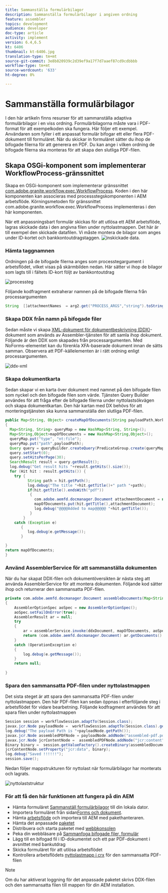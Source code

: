 ```yaml
---
title: Sammanställa formulärbilagor
description: Sammanställa formulärbilagor i angiven ordning
feature: assembler
topics: development
audience: developer
doc-type: article
activity: implement
version: 6.4,6.5
kt: 6406
thumbnail: kt-6406.jpg
translation-type: tm+mt
source-git-commit: 3e8b820939c2d39ef9a17f7d7aaef87cd9cdbbbb
workflow-type: tm+mt
source-wordcount: '633'
ht-degree: 0%

---
```



# Sammanställa formulärbilagor

I den här artikeln finns resurser för att sammanställa adaptiva formulärbilagor i en viss ordning. Formulärbilagorna måste vara i PDF-format för att exempelkoden ska fungera. Här följer ett exempel.
Användaren som fyller i ett anpassat formulär bifogar ett eller flera PDF-dokument till formuläret.
När du skickar in formuläret sätter du ihop de bifogade filerna för att generera en PDF. Du kan ange i vilken ordning de bifogade filerna ska monteras för att skapa den slutliga PDF-filen.

## Skapa OSGi-komponent som implementerar WorkflowProcess-gränssnittet

Skapa en OSGi-komponent som implementerar gränssnittet [com.adobe.granite.workflow.exec.WorkflowProcess](https://helpx.adobe.com/experience-manager/6-5/sites/developing/using/reference-materials/javadoc/com/adobe/granite/workflow/exec/WorkflowProcess.html). Koden i den här komponenten kan associeras med processstegskomponenten i AEM arbetsflöde. Körningsmetoden för gränssnittet com.adobe.granite.workflow.exec.WorkflowProcess implementeras i den här komponenten.

När ett anpassningsbart formulär skickas för att utlösa ett AEM arbetsflöde, lagras skickade data i den angivna filen under nyttolastmappen. Det här är till exempel den skickade datafilen. Vi måste montera de bilagor som anges under ID-kortet och bankkontoutdragstaggen.
![inskickade data](assets/submitted-data.JPG).

### Hämta taggnamnen

Ordningen på de bifogade filerna anges som processtegargument i arbetsflödet, vilket visas på skärmbilden nedan. Här sätter vi ihop de bilagor som lagts till i fältets ID-kort följt av bankkontoutdrag

![processteg](assets/process-step.JPG)

Följande kodfragment extraherar namnen på de bifogade filerna från processargumenten

```java
String  []attachmentNames  = arg2.get("PROCESS_ARGS","string").toString().split(",");
```

### Skapa DDX från namn på bifogade filer

Sedan måste vi skapa [XML-dokument för dokumentbeskrivning (DDX)](https://helpx.adobe.com/pdf/aem-forms/6-2/ddxRef.pdf)-dokument som används av Assembler-tjänsten för att samla ihop dokument. Följande är den DDX som skapades från processargumenten. Med NoForms-elementet kan du förenkla XFA-baserade dokument innan de sätts samman. Observera att PDF-källelementen är i rätt ordning enligt processargumenten.

![ddx-xml](assets/ddx.PNG)

### Skapa dokumentkarta

Sedan skapar vi en karta över dokument med namnet på den bifogade filen som nyckel och den bifogade filen som värde. Tjänsten Query Builder användes för att fråga efter de bifogade filerna under nyttolastsökvägen och skapa dokumentkartan. Den här kartan med DX behövs för att monteringstjänsten ska kunna sammanställa den slutliga PDF-filen.

```java
public Map<String, Object> createMapOfDocuments(String payloadPath,WorkflowSession workflowSession )
{
  Map<String, String> queryMap = new HashMap<String, String>();
  Map<String,Object>mapOfDocuments = new HashMap<String,Object>();
  queryMap.put("type", "nt:file");
  queryMap.put("path",payloadPath);
  Query query = queryBuilder.createQuery(PredicateGroup.create(queryMap),workflowSession.adaptTo(Session.class));
  query.setStart(0);
  query.setHitsPerPage(30);
  SearchResult result = query.getResult();
  log.debug("Get result hits "+result.getHits().size());
  for (Hit hit : result.getHits()) {
    try {
          String path = hit.getPath();
          log.debug("The title "+hit.getTitle()+" path "+path);
          if(hit.getTitle().endsWith("pdf"))
           {
             com.adobe.aemfd.docmanager.Document attachmentDocument = new com.adobe.aemfd.docmanager.Document(path);
             mapOfDocuments.put(hit.getTitle(),attachmentDocument);
             log.debug("@@@@Added to map@@@@@ "+hit.getTitle());
           }
        }
    catch (Exception e)
       {
          log.debug(e.getMessage());
       }

}
return mapOfDocuments;
}
```

### Använd AssemblerService för att sammanställa dokumenten

När du har skapat DDX-filen och dokumentöversikten är nästa steg att använda AssemblerService för att montera dokumenten.
Följande kod sätter ihop och returnerar den sammansatta PDF-filen.

```java
private com.adobe.aemfd.docmanager.Document assembleDocuments(Map<String, Object> mapOfDocuments, com.adobe.aemfd.docmanager.Document ddxDocument)
{
    AssemblerOptionSpec aoSpec = new AssemblerOptionSpec();
    aoSpec.setFailOnError(true);
    AssemblerResult ar = null;
    try
    {
        ar = assemblerService.invoke(ddxDocument, mapOfDocuments, aoSpec);
        return (com.adobe.aemfd.docmanager.Document) ar.getDocuments().get("GeneratedDocument.pdf");
    }
    catch (OperationException e)
    {
        log.debug(e.getMessage());
    }
    return null;
    
}
```

### Spara den sammansatta PDF-filen under nyttolastmappen

Det sista steget är att spara den sammansatta PDF-filen under nyttolastmappen. Den här PDF-filen kan sedan öppnas i efterföljande steg i arbetsflödet för vidare bearbetning.
Följande kodfragment användes för att spara filen under nyttolastmappen

```java
Session session = workflowSession.adaptTo(Session.class);
javax.jcr.Node payloadNode =  workflowSession.adaptTo(Session.class).getNode(workItem.getWorkflowData().getPayload().toString());
log.debug("The payload Path is "+payloadNode.getPath());
javax.jcr.Node assembledPDFNode = payloadNode.addNode("assembled-pdf.pdf", "nt:file"); 
javax.jcr.Node jcrContentNode =  assembledPDFNode.addNode("jcr:content", "nt:resource");
Binary binary =  session.getValueFactory().createBinary(assembledDocument.getInputStream());
jcrContentNode.setProperty("jcr:data", binary);
log.debug("Saved !!!!!!"); 
session.save();
```

Nedan följer mappstrukturen för nyttolast när formulärbilagor har monterats och lagrats.

![nyttolaststruktur](assets/payload-structure.JPG)

### För att få den här funktionen att fungera på din AEM

* Hämta formuläret [Sammanställ formulärbilagor](assets/assemble-form-attachments-af.zip) till din lokala dator.
* Importera formuläret från sidan[Forms och dokument](http://localhost:4502/aem/forms.html/content/dam/formsanddocuments).
* Hämta [arbetsflöde](assets/assemble-form-attachments.zip) och importera till AEM med pakethanteraren.
* Hämta det anpassade [paketet](assets/assembletaskattachments.assembletaskattachments.core-1.0-SNAPSHOT.jar)
* Distribuera och starta paketet med [webbkonsolen](http://localhost:4502/system/console/bundles)
* Peka din webbläsare på [Sammanfoga bifogade filer, formulär](http://localhost:4502/content/dam/formsanddocuments/assembleattachments/jcr:content?wcmmode=disabled)
* Lägg till en bifogad fil i ID-dokumentet och ett par PDF-dokument i avsnittet med bankutdrag
* Skicka formuläret för att utlösa arbetsflödet
* Kontrollera arbetsflödets [nyttolastmapp i crx](http://localhost:4502/crx/de/index.jsp#/var/fd/dashboard/payload) för den sammansatta PDF-filen

>[!NOTE]
> Om du har aktiverat loggning för det anpassade paketet skrivs DDX-filen och den sammansatta filen till mappen för din AEM installation.

